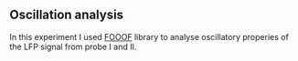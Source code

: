 ## Oscillation analysis
In this experiment I used [FOOOF](https://fooof-tools.github.io/fooof/auto_tutorials/index.html) library to analyse oscillatory properies of the LFP signal from probe I and II. 